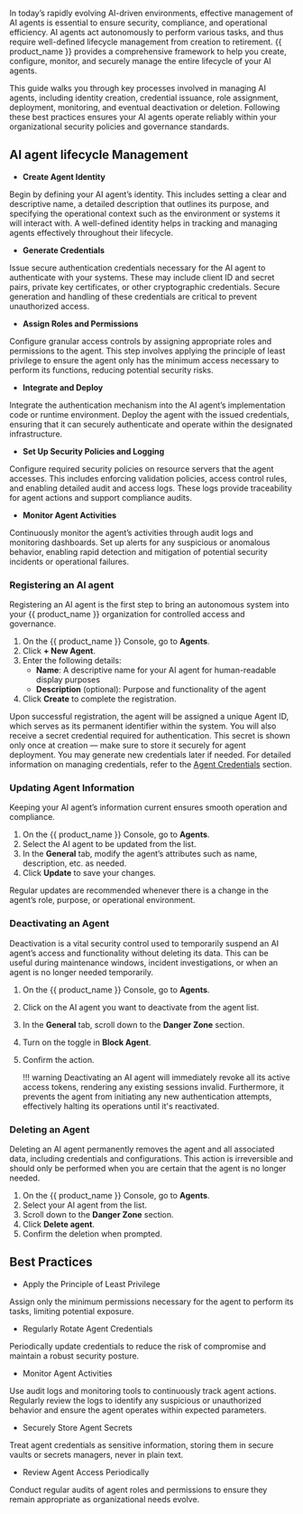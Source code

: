 In today’s rapidly evolving AI-driven environments, effective management of AI agents is essential to ensure security, compliance, and operational efficiency. AI agents act autonomously to perform various tasks, and thus require well-defined lifecycle management from creation to retirement. {{ product_name }} provides a comprehensive framework to help you create, configure, monitor, and securely manage the entire lifecycle of your AI agents.

This guide walks you through key processes involved in managing AI agents, including identity creation, credential issuance, role assignment, deployment, monitoring, and eventual deactivation or deletion. Following these best practices ensures your AI agents operate reliably within your organizational security policies and governance standards.

## AI agent lifecycle Management

- **Create Agent Identity**  

Begin by defining your AI agent’s identity. This includes setting a clear and descriptive name, a detailed description that outlines its purpose, and specifying the operational context such as the environment or systems it will interact with. A well-defined identity helps in tracking and managing agents effectively throughout their lifecycle.

- **Generate Credentials**  

Issue secure authentication credentials necessary for the AI agent to authenticate with your systems. These may include client ID and secret pairs, private key certificates, or other cryptographic credentials. Secure generation and handling of these credentials are critical to prevent unauthorized access.

- **Assign Roles and Permissions**  

Configure granular access controls by assigning appropriate roles and permissions to the agent. This step involves applying the principle of least privilege to ensure the agent only has the minimum access necessary to perform its functions, reducing potential security risks.

- **Integrate and Deploy**  

Integrate the authentication mechanism into the AI agent’s implementation code or runtime environment. Deploy the agent with the issued credentials, ensuring that it can securely authenticate and operate within the designated infrastructure.

- **Set Up Security Policies and Logging**  

Configure required security policies on resource servers that the agent accesses. This includes enforcing validation policies, access control rules, and enabling detailed audit and access logs. These logs provide traceability for agent actions and support compliance audits.

- **Monitor Agent Activities**  

Continuously monitor the agent’s activities through audit logs and monitoring dashboards. Set up alerts for any suspicious or anomalous behavior, enabling rapid detection and mitigation of potential security incidents or operational failures.

### Registering an AI agent

Registering an AI agent is the first step to bring an autonomous system into your {{ product_name }} organization for controlled access and governance.

1. On the {{ product_name }} Console, go to **Agents**.
2. Click **+ New Agent**.
3. Enter the following details:
    - **Name**: A descriptive name for your AI agent for human-readable display purposes
    - **Description** (optional): Purpose and functionality of the agent
4. Click **Create** to complete the registration.

Upon successful registration, the agent will be assigned a unique Agent ID, which serves as its permanent identifier within the system. You will also receive a secret credential required for authentication. This secret is shown only once at creation — make sure to store it securely for agent deployment. You may generate new credentials later if needed. For detailed information on managing credentials, refer to the [Agent Credentials]({{base_path}}/guides/agentic-ai/ai-agents/agent-credentials/) section.

### Updating Agent Information

Keeping your AI agent’s information current ensures smooth operation and compliance.

1. On the {{ product_name }} Console, go to **Agents**.
2. Select the AI agent to be updated from the list.
3. In the **General** tab, modify the agent’s attributes such as name, description, etc. as needed.
4. Click **Update** to save your changes.

Regular updates are recommended whenever there is a change in the agent’s role, purpose, or operational environment.

### Deactivating an Agent

Deactivation is a vital security control used to temporarily suspend an AI agent’s access and functionality without deleting its data. This can be useful during maintenance windows, incident investigations, or when an agent is no longer needed temporarily.

1. On the {{ product_name }} Console, go to **Agents**.
2. Click on the AI agent you want to deactivate from the agent list.
3. In the **General** tab, scroll down to the **Danger Zone** section.
4. Turn on the toggle in **Block Agent**.
5. Confirm the action.

    !!! warning
        Deactivating an AI agent will immediately revoke all its active access tokens, rendering any existing sessions invalid. Furthermore, it prevents the agent from initiating any new authentication attempts, effectively halting its operations until it's reactivated.

### Deleting an Agent

Deleting an AI agent permanently removes the agent and all associated data, including credentials and configurations. This action is irreversible and should only be performed when you are certain that the agent is no longer needed.

1. On the {{ product_name }} Console, go to **Agents**.
2. Select your AI agent from the list.
3. Scroll down to the **Danger Zone** section.
4. Click **Delete agent**.
5. Confirm the deletion when prompted.

## Best Practices

- Apply the Principle of Least Privilege

Assign only the minimum permissions necessary for the agent to perform its tasks, limiting potential exposure.

- Regularly Rotate Agent Credentials

Periodically update credentials to reduce the risk of compromise and maintain a robust security posture.

- Monitor Agent Activities

Use audit logs and monitoring tools to continuously track agent actions. Regularly review the logs to identify any suspicious or unauthorized behavior and ensure the agent operates within expected parameters.

- Securely Store Agent Secrets

Treat agent credentials as sensitive information, storing them in secure vaults or secrets managers, never in plain text.

- Review Agent Access Periodically

Conduct regular audits of agent roles and permissions to ensure they remain appropriate as organizational needs evolve.
